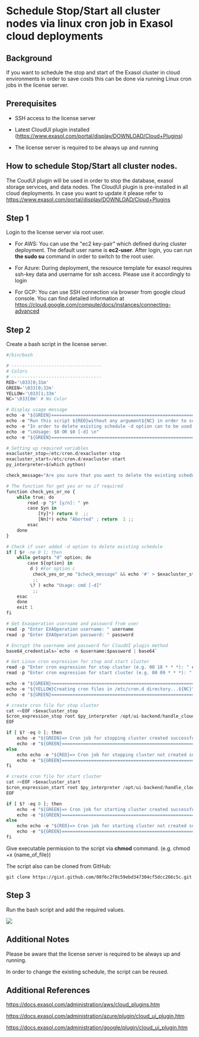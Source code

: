 # Schedule Stop/Start all cluster nodes via linux cron job in Exasol cloud deployments 
## Background

If you want to schedule the stop and start of the Exasol cluster in cloud environments in order to save costs this can be done via running Linux cron jobs in the license server.

## Prerequisites

- SSH access to the license server

- Latest CloudUI plugin installed (<https://www.exasol.com/portal/display/DOWNLOAD/Cloud+Plugins>)

- The license server is required to be always up and running

## How to schedule Stop/Start all cluster nodes.

The CoudUI plugin will be used in order to stop the database, exasol storage services, and data nodes. The CloudUI plugin is pre-installed in all cloud deployments. In case you want to update it please refer to <https://www.exasol.com/portal/display/DOWNLOAD/Cloud+Plugins>

## Step 1

Login to the license server via root user.

- For AWS: You can use the "ec2 key-pair" which defined during cluster deployment. The default user name is **ec2-user**. After login, you can run **the sudo su** command in order to switch to the root user.

- For Azure: During deployment, the resource template for exasol requires ssh-key data and username for ssh access. Please use it accordingly to login

- For GCP: You can use SSH connection via browser from google cloud console. You can find detailed information at <https://cloud.google.com/compute/docs/instances/connecting-advanced>

## Step 2

Create a bash script in the license server.


```python
#/bin/bash

# ----------------------------------
# Colors
# ----------------------------------
RED='\033[0;31m'
GREEN='\033[0;32m'
YELLOW='\033[1;33m'
NC='\033[0m' # No Color

# Display usage message
echo -e "${GREEN}=============================================================================================================================================================${NC} \n"
echo -e "Run this script ${RED}without any argument${NC} in order to schedule start/stop of your exasol cluster."
echo -e "In order to delete existing schedule -d option can to be used."
echo -e "\nUsage: $0 OR $0 [-d] \n"
echo -e "${GREEN}=============================================================================================================================================================${NC} \n"

# Setting up required variables
exacluster_stop=/etc/cron.d/exacluster-stop
exacluster_start=/etc/cron.d/exacluster-start
py_interpreter=$(which python)

check_message="Are you sure that you want to delete the existing schedule?"

# The function for get yes or no if required
function check_yes_or_no {
    while true; do
        read -p "$* [y/n]: " yn
        case $yn in
            [Yy]*) return 0  ;;
            [Nn]*) echo "Aborted" ; return  1 ;;
        esac
    done
}

# Check if user added -d option to delete existing schedule
if [ $# -ne 0 ]; then
    while getopts "d" option; do
        case ${option} in
         d ) #For option c
          check_yes_or_no "$check_message" && echo '#' > $exacluster_stop && echo '#' > $exacluster_start && echo -e "Scheduler has been disabled"
          ;;
         \? ) echo "Usage: cmd [-d]"
          ;;
    esac
    done
    exit 1
fi

# Get Exaoperation username and password from user
read -p "Enter EXAOperation username: " username
read -p "Enter EXAOperation password: " password

# Encrypt the username and password for CloudUI plugin method
base64_credentials=`echo -n $username:$password | base64`

# Get Linux cron expression for stop and start cluster
read -p "Enter cron expression for stop cluster (e.g. 00 18 * * *): " cron_expression_stop
read -p "Enter cron expression for start cluster (e.g. 00 09 * * *): " cron_expression_start

echo -e "${GREEN}=======================================================${NC}"
echo -e "${YELLOW}Creating cron files in /etc/cron.d directory...${NC}"
echo -e "${GREEN}=======================================================${NC}"

# create cron file for stop cluster
cat <<EOF >$exacluster_stop
$cron_expression_stop root $py_interpreter /opt/ui-backend/handle_cloudui_request.py -d '{"method":"stop_cluster","credentials":"'$base64_credentials'"}'
EOF

if [ $? -eq 0 ]; then
    echo -e "${GREEN}=> Cron job for stopping cluster created successfully!${NC}"
    echo -e "${GREEN}=======================================================${NC}"
else
    echo echo -e "${RED}=> Cron job for stopping cluster not created successfully!${NC}"
    echo -e "${GREEN}=======================================================${NC}"
fi

# create cron file for start cluster
cat <<EOF >$exacluster_start
$cron_expression_start root $py_interpreter /opt/ui-backend/handle_cloudui_request.py -d '{"method":"start_cluster","credentials":"'$base64_credentials'"}'
EOF

if [ $? -eq 0 ]; then
    echo -e "${GREEN}=> Cron job for starting cluster created successfully!${NC}"
    echo -e "${GREEN}=======================================================${NC}"
else
    echo echo -e "${RED}=> Cron job for starting cluster not created successfully!${NC}"
    echo -e "${GREEN}=======================================================${NC}"
fi
```
Give executable permission to the script via **chmod** command. (e.g. chmod +x {name_of_file})

The script also can be cloned from GitHub:


```markup
git clone https://gist.github.com/08f6c2f8c59ebd347304cf5dcc266c5c.git
```
## Step 3

Run the bash script and add the required values.

![](images/run_script.png)

## Additional Notes

Please be aware that the license server is required to be always up and running.

In order to change the existing schedule, the script can be reused.

## Additional References

<https://docs.exasol.com/administration/aws/cloud_plugins.htm>

<https://docs.exasol.com/administration/azure/plugin/cloud_ui_plugin.htm>

<https://docs.exasol.com/administration/google/plugin/cloud_ui_plugin.htm>

